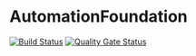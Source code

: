 # AutomationFoundation

[![Build Status](https://ci.appveyor.com/api/projects/status/hjeka0n8bqs34a9o?svg=true)](https://ci.appveyor.com/project/winnster/automationfoundation)
[![Quality Gate Status](https://sonarcloud.io/api/project_badges/measure?project=AutomationFoundation&metric=alert_status)](https://sonarcloud.io/dashboard?id=AutomationFoundation)